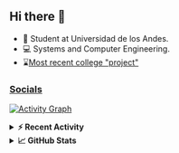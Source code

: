 ## Hi there 👋

<!--
**Daniel-VergaraM/Daniel-VergaraM** is a ✨ _special_ ✨ repository because its `README.md` (this file) appears on your GitHub profile.-->

- 🌱 Student at Universidad de los Andes.
- 💻 Systems and Computer Engineering.
- ⌛[Most recent college "project"](https://daniel-vergaram.github.io/Taller-1-DSE/)


<h3><a href="https://linktr.ee/dvergaram" target="_blank">Socials</a></h3>
  


[![Activity Graph](https://github-readme-activity-graph.vercel.app/graph?username=daniel-vergaram&theme=github-dark-dimmed&custom_title=Daniel%27s%20Activity%20Graph&hide_border=true)](https://github.com/ashutosh00710/github-readme-activity-graph)

<!--START_SECTION:activity-->

<!--END_SECTION:activity-->

<details> <summary> <b>⚡ Recent Activity</b> </summary>
  
<!--START_SECTION:waka-->
![Code Time](http://img.shields.io/badge/Code%20Time-277%20hrs%2057%20mins-blue)

![Lines of code](https://img.shields.io/badge/From%20Hello%20World%20I%27ve%20Written-4.4%20million%20lines%20of%20code-blue)

**🐱 My GitHub Data** 

> 📦 13.2 kB Used in GitHub's Storage 
 > 
> 🏆 265 Contributions in the Year 2025
 > 
> 🚫 Not Opted to Hire
 > 
> 📜 5 Public Repositories 
 > 
> 🔑 4 Private Repositories 
 > 
**I'm an Early 🐤** 

```text
🌞 Morning                532 commits         █████████░░░░░░░░░░░░░░░░   34.46 % 
🌆 Daytime                468 commits         ████████░░░░░░░░░░░░░░░░░   30.31 % 
🌃 Evening                407 commits         ███████░░░░░░░░░░░░░░░░░░   26.36 % 
🌙 Night                  137 commits         ██░░░░░░░░░░░░░░░░░░░░░░░   08.87 % 
```


📊 **This Week I Spent My Time On** 

```text
🕑︎ Time Zone: America/Bogota

💬 Programming Languages: 
Bash                     7 hrs 32 mins       █████████████████░░░░░░░░   67.49 % 
Markdown                 49 mins             ██░░░░░░░░░░░░░░░░░░░░░░░   07.37 % 
JSON                     47 mins             ██░░░░░░░░░░░░░░░░░░░░░░░   07.10 % 
YAML                     42 mins             ██░░░░░░░░░░░░░░░░░░░░░░░   06.34 % 
HTML                     26 mins             █░░░░░░░░░░░░░░░░░░░░░░░░   03.97 % 

🐱‍💻 Projects: 
oh-my-zsh                8 hrs 51 mins       ████████████████████░░░░░   79.35 % 
Daniel-VergaraM          1 hr 36 mins        ████░░░░░░░░░░░░░░░░░░░░░   14.34 % 
EjerciciosAutoaprendizaje19 mins             █░░░░░░░░░░░░░░░░░░░░░░░░   02.96 % 
ISIS2603_202510_S3_E3_Ase15 mins             █░░░░░░░░░░░░░░░░░░░░░░░░   02.34 % 
Taller-1                 6 mins              ░░░░░░░░░░░░░░░░░░░░░░░░░   01.01 % 
```


 Last Updated on 08/04/2025 01:48:49 UTC
<!--END_SECTION:waka-->

</details>

<details> <summary> <b>📈 GitHub Stats</b> </summary>
<!--START_SECTION:simplewaka-->

```txt
From: 10 June 2024 - To: 07 April 2025

Total Time: 277 hrs 4 mins

Java              136 hrs 3 mins  🟩🟩🟩🟩🟩🟩🟩🟩🟩🟩🟩🟩🟨⬜⬜⬜⬜⬜⬜⬜⬜⬜⬜⬜⬜   49.11 %
JavaScript        55 hrs 4 mins   🟩🟩🟩🟩🟩⬜⬜⬜⬜⬜⬜⬜⬜⬜⬜⬜⬜⬜⬜⬜⬜⬜⬜⬜⬜   19.87 %
TypeScript        38 hrs 8 mins   🟩🟩🟩🟨⬜⬜⬜⬜⬜⬜⬜⬜⬜⬜⬜⬜⬜⬜⬜⬜⬜⬜⬜⬜⬜   13.76 %
Bash              11 hrs 8 mins   🟩⬜⬜⬜⬜⬜⬜⬜⬜⬜⬜⬜⬜⬜⬜⬜⬜⬜⬜⬜⬜⬜⬜⬜⬜   04.02 %
Python            7 hrs 17 mins   🟨⬜⬜⬜⬜⬜⬜⬜⬜⬜⬜⬜⬜⬜⬜⬜⬜⬜⬜⬜⬜⬜⬜⬜⬜   02.63 %
```

<!--END_SECTION:simplewaka-->
</details>
